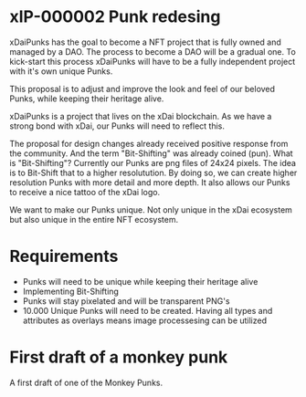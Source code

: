 # xIP-000002 Punk redesing
xDaiPunks has the goal to become a NFT project that is fully owned and managed by a DAO. The process to become a DAO will be a gradual one. To kick-start this process xDaiPunks will have to be a fully independent project with it's own unique Punks. 

This proposal is to adjust and improve the look and feel of our beloved Punks, while keeping their heritage alive. 

xDaiPunks is a project that lives on the xDai blockchain. As we have a strong bond with xDai, our Punks will need to reflect this. 

The proposal for design changes already received positive response from the community. And the term "Bit-Shifting" was already coined (pun). What is "Bit-Shifting"? Currently our Punks are png files of 24x24 pixels. The idea is to Bit-Shift that to a higher resolutution. By doing so, we can create higher resolution Punks with more detail and more depth. It also allows our Punks to receive a nice tattoo of the xDai logo. 

We want to make our Punks unique. Not only unique in the xDai ecosystem but also unique in the entire NFT ecosystem. 

# Requirements
- Punks will need to be unique while keeping their heritage alive
- Implementing Bit-Shifting
- Punks will stay pixelated and will be transparent PNG's
- 10.000 Unique Punks will need to be created. Having all types and attributes as overlays means image processesing can be utilized


# First draft of a monkey punk
A first draft of one of the Monkey Punks. 
